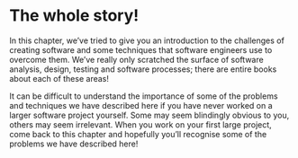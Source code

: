 # The whole story!

In this chapter, we’ve tried to give you an introduction to the challenges of creating software and some techniques that software engineers use to overcome them.
We’ve really only scratched the surface of software analysis, design, testing and software processes; there are entire books about each of these areas!

It can be difficult to understand the importance of some of the problems and techniques we have described here if you have never worked on a larger software project yourself.
Some may seem blindingly obvious to you, others may seem irrelevant.
When you work on your first large project, come back to this chapter and hopefully you’ll recognise some of the problems we have described here!
